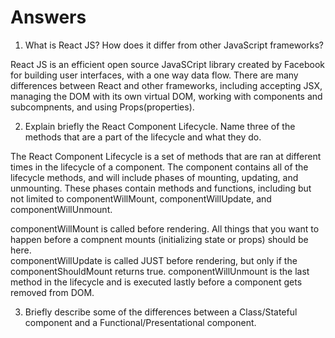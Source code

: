 # Answers

1. What is React JS? How does it differ from other JavaScript frameworks?

React JS is an efficient open source JavaSCript library created by Facebook for building user interfaces, with a one way data flow. There are many differences between React and other frameworks, including accepting JSX, managing the DOM with its own virtual DOM, working with components and subcompnents, and using Props(properties).


2. Explain briefly the React Component Lifecycle. Name three of the methods that are a part of the lifecycle and what they do.

The React Component Lifecycle is a set of methods that are ran at different times in the lifecycle of a component. The component contains all of the lifecycle methods, and will include phases of mounting, updating, and unmounting. These phases contain methods and functions, including but not limited to componentWillMount, componentWillUpdate, and componentWillUnmount. 

componentWillMount is called before rendering. All things that you want to happen before a compnent mounts (initializing state or props) should be here.  
componentWillUpdate is called JUST before rendering, but only if the componentShouldMount returns true.
componentWillUnmount is the last method in the lifecycle and is executed lastly before a component gets removed from DOM.

3. Briefly describe some of the differences between a Class/Stateful component and a Functional/Presentational component.
